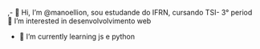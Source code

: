   ,- 👋 Hi, I’m @manoellion, sou estudande do IFRN, cursando TSI- 3° period   
 👀 I’m interested in  desenvolvolvimento web  
- 🌱 I’m currently learning  js e python  

<!---
manoellion/manoellion is a ✨ special ✨ repository because its `README.md` (this file) appears on your GitHub profile.
You can click the Preview link to take a look at your changes.
--->
